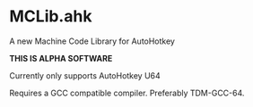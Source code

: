 # MCLib.ahk
A new Machine Code Library for AutoHotkey

**THIS IS ALPHA SOFTWARE**

Currently only supports AutoHotkey U64

Requires a GCC compatible compiler. Preferably TDM-GCC-64.